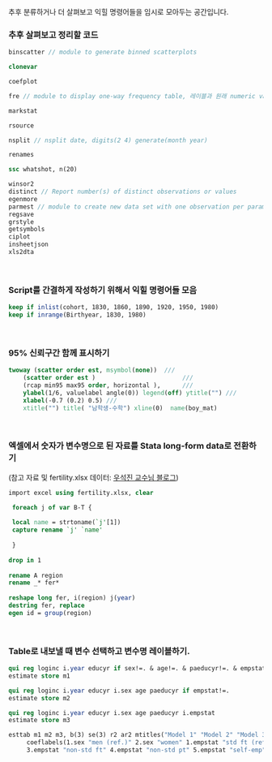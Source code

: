 추후 분류하거나 더 살펴보고 익힐 명령어들을 임시로 모아두는 공간입니다.

### 추후 살펴보고 정리할 코드
```stata
binscatter // module to generate binned scatterplots

clonevar

coefplot

fre // module to display one-way frequency table, 레이블과 원래 numeric value를 함께 볼 수 있음.

markstat

rsource

nsplit // nsplit date, digits(2 4) generate(month year)

renames

ssc whatshot, n(20)

winsor2
distinct // Report number(s) of distinct observations or values
egenmore
parmest // module to create new data set with one observation per parameter of most recent model
regsave
grstyle
getsymbols
ciplot
insheetjson
xls2dta
```

<br>

### Script를 간결하게 작성하기 위해서 익힐 명령어들 모음

```stata
keep if inlist(cohort, 1830, 1860, 1890, 1920, 1950, 1980)
keep if inrange(Birthyear, 1830, 1980)
```

<br>

### 95% 신뢰구간 함께 표시하기

```stata
twoway (scatter order est, msymbol(none))  ///
	(scatter order est )                        ///
	(rcap min95 max95 order, horizontal ),      ///
	ylabel(1/6, valuelabel angle(0)) legend(off) ytitle("") ///
	xlabel(-0.7 (0.2) 0.5) ///
	xtitle("") title( "남학생-수학") xline(0)  name(boy_mat)
```

<br>

### 엑셀에서 숫자가 변수명으로 된 자료를 Stata long-form data로 전환하기 <br>
(참고 자료 및 fertility.xlsx 데이터: [우석진 교수님 블로그](https://econbigdata.tistory.com/67?category=724580))

```stata
import excel using fertility.xlsx, clear

 foreach j of var B-T { 
 
 local name = strtoname(`j'[1]) 
 capture rename `j' `name' 
 
 } 
 
drop in 1 
 
rename A region 
rename _* fer* 
 
reshape long fer, i(region) j(year) 
destring fer, replace 
egen id = group(region) 
```

<br>

### Table로 내보낼 때 변수 선택하고 변수명 레이블하기. 

```stata
qui reg loginc i.year educyr if sex!=. & age!=. & paeducyr!=. & empstat!=.
estimate store m1

qui reg loginc i.year educyr i.sex age paeducyr if empstat!=.
estimate store m2

qui reg loginc i.year educyr i.sex age paeducyr i.empstat
estimate store m3

esttab m1 m2 m3, b(3) se(3) r2 ar2 mtitles("Model 1" "Model 2" "Model 3") drop(*year) ///
	 coeflabels(1.sex "men (ref.)" 2.sex "women" 1.empstat "std ft (ref)" 2.empstat "std pt" ///
	 3.empstat "non-std ft" 4.empstat "non-std pt" 5.empstat "self-emp")
```
